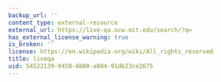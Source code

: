 ```yaml
---
backup_url: ''
content_type: external-resource
external_url: https://live-qa.ocw.mit.edu/search/?q=
has_external_license_warning: true
is_broken: ''
license: https://en.wikipedia.org/wiki/All_rights_reserved
title: liveqa
uid: 54522139-9450-4b80-a804-91db23ce2675
---
```

